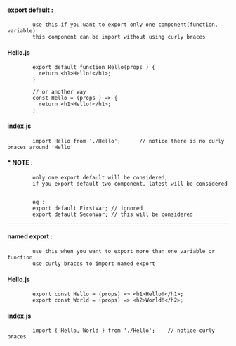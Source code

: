 #### export default : 

            use this if you want to export only one component(function, variable)
            this component can be import without using curly braces

            
#### Hello.js

            export default function Hello(props ) {
              return <h1>Hello!</h1>;
            }
            
            // or another way
            const Hello = (props ) => {
              return <h1>Hello!</h1>;
            }

#### index.js
     
            import Hello from './Hello';      // notice there is no curly braces around 'Hello'
            
#### * NOTE :

            only one export default will be considered, 
            if you export default two component, latest will be considered
            
            
            eg : 
            export default FirstVar; // ignored
            export default SeconVar; // this will be considered

---

#### named export :
  
            use this when you want to export more than one variable or function
            use curly braces to import named export


#### Hello.js

            export const Hello = (props) => <h1>Hello!</h1>;
            export const World = (props) => <h2>World!</h2>;

#### index.js

            import { Hello, World } from './Hello';    // notice curly braces
